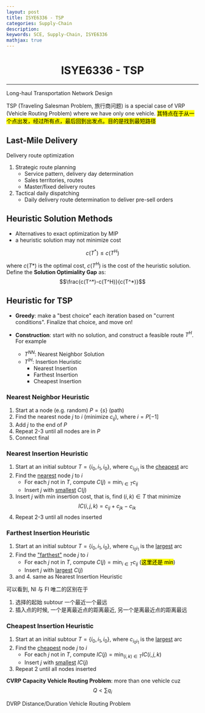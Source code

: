 ```yaml
---
layout: post
title: ISYE6336 - TSP
categories: Supply-Chain
description:
keywords: SCE, Supply-Chain, ISYE6336
mathjax: true
---
```


<center>

# ISYE6336 - TSP
</center>

---

Long-haul Transportation Network Design

TSP (Traveling Salesman Problem, 旅行商问题) is a special case of VRP (Vehicle Routing Problem) where we have only one vehicle. <span style="background-color: yellow; color: black;">其特点在于从一个点出发，经过所有点，最后回到出发点。目的是找到最短路径</span>

## Last-Mile Delivery
Delivery route optimization
1. Strategic route planning
    - Service pattern, delivery day determination
    - Sales territories, routes
    - Master/fixed delivery routes
2. Tactical daily dispatching
   - Daily delivery route determination to deliver pre-sell orders


## Heuristic Solution Methods
- Alternatives to exact optimization by MIP
- a heuristic solution may not minimize cost

$$c(T^*)\leq c(T^H)$$

where $c(T*)$ is the optimal cost, $c(T^H)$ is the cost of the heuristic solution. Define the **Solution Optimiality Gap** as:
$$\frac{c(T^*)-c(T^H)}{c(T^*)}$$

## Heuristic for TSP
- **Greedy**: make a "best choice" each iteration based on "current conditions". Finalize that choice, and move on!

- **Construction**: start with no solution, and construct a feasible route $T^H$. For example
  - $T^{NN}$: Nearest Neighbor Solution
  - $T^{IH}$: Insertion Heuristic
    - Nearest Insertion
    - Farthest Insertion
    - Cheapest Insertion

### Nearest Neighbor Heuristic
1. Start at a node (e.g. random) $P=\{s\}$ (path)
2. Find the nearest node $j$ to $i$ (minimize $c_{ij}$), where $i=P[-1]$
3. Add $j$ to the end of $P$
4. Repeat 2-3 until all nodes are in $P$
5. Connect final

### Nearest Insertion Heuristic
1. Start at an initial subtour $T=\{i_0,i_1,i_0\}$, where $c_{i_0i_1}$ is the <u>cheapest</u> arc
2. Find the <u>nearest</u> node $j$ to $i$
    - For each $j$ not in $T$, compute $C(j)=\min_{i\in T}c_{ij}$
    - Insert $j$ with <u>smallest</u> $C(j)$
3. Insert $j$ with min insertion cost, that is, find $(i,k)\in T$ that minimize
$$IC(i,j,k)=c_{ij}+c_{jk}-c_{ik}$$
1. Repeat 2-3 until all nodes inserted

### Farthest Insertion Heuristic
1. Start at an initial subtour $T=\{i_0,i_1,i_0\}$, where $c_{i_0i_1}$ is the <u>largest</u> arc
2. Find the <u>"farthest"</u> node $j$ to $i$ 
    - For each $j$ not in $T$, compute $C(j)=\min_{i\in T}c_{ij}$ (<span style="background-color: yellow; color: black;">这里还是 min</span>)
    - Insert $j$ with <u>largest</u> $C(j)$
3. and 4. same as Nearest Insertion Heuristic

可以看到, NI 与 FI 唯二的区别在于
1. 选择的起始 subtour 一个最近一个最远
2. 插入点的时候, 一个是离最近点的距离最近, 另一个是离最近点的距离最远

### Cheapest Insertion Heuristic
1. Start at an initial subtour $T=\{i_0,i_1,i_0\}$, where $c_{i_0i_1}$ is the <u>largest</u> arc
2. Find the <u>cheapest</u> node $j$ to $i$
    - For each $j$ not in $T$, compute $IC(j)=\min_{(i,k)\in T}IC(i,j,k)$
    - Insert $j$ with <u>smallest</u> $IC(j)$
3. Repeat 2 until all nodes inserted



**CVRP Capacity Vehicle Routing Problem**: more than one vehicle cuz
$$Q < \sum q_i$$

DVRP Distance/Duration Vehicle Routing Problem





